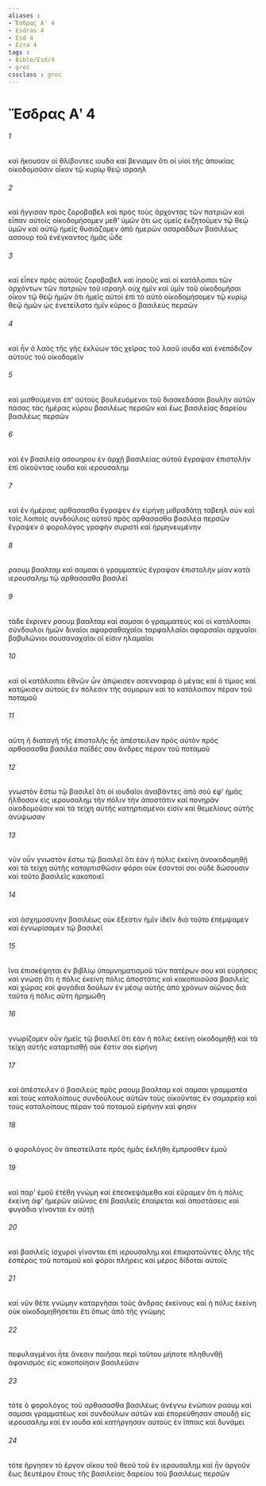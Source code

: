 ```yaml
---
aliases : 
- Ἔσδρας Αʹ 4
- Esdras 4
- Esd 4
- Ezra 4
tags : 
- Bible/Esd/4
- grec
cssclass : grec
---
```


# Ἔσδρας Αʹ 4

###### 1
καὶ ἤκουσαν οἱ θλίβοντες ιουδα καὶ βενιαμιν ὅτι οἱ υἱοὶ τῆς ἀποικίας οἰκοδομοῦσιν οἶκον τῷ κυρίῳ θεῷ ισραηλ
###### 2
καὶ ἤγγισαν πρὸς ζοροβαβελ καὶ πρὸς τοὺς ἄρχοντας τῶν πατριῶν καὶ εἶπαν αὐτοῖς οἰκοδομήσομεν μεθ' ὑμῶν ὅτι ὡς ὑμεῖς ἐκζητοῦμεν τῷ θεῷ ὑμῶν καὶ αὐτῷ ἡμεῖς θυσιάζομεν ἀπὸ ἡμερῶν ασαραδδων βασιλέως ασσουρ τοῦ ἐνέγκαντος ἡμᾶς ὧδε
###### 3
καὶ εἶπεν πρὸς αὐτοὺς ζοροβαβελ καὶ ἰησοῦς καὶ οἱ κατάλοιποι τῶν ἀρχόντων τῶν πατριῶν τοῦ ισραηλ οὐχ ἡμῖν καὶ ὑμῖν τοῦ οἰκοδομῆσαι οἶκον τῷ θεῷ ἡμῶν ὅτι ἡμεῖς αὐτοὶ ἐπὶ τὸ αὐτὸ οἰκοδομήσομεν τῷ κυρίῳ θεῷ ἡμῶν ὡς ἐνετείλατο ἡμῖν κῦρος ὁ βασιλεὺς περσῶν
###### 4
καὶ ἦν ὁ λαὸς τῆς γῆς ἐκλύων τὰς χεῖρας τοῦ λαοῦ ιουδα καὶ ἐνεπόδιζον αὐτοὺς τοῦ οἰκοδομεῖν
###### 5
καὶ μισθούμενοι ἐπ' αὐτοὺς βουλευόμενοι τοῦ διασκεδάσαι βουλὴν αὐτῶν πάσας τὰς ἡμέρας κύρου βασιλέως περσῶν καὶ ἕως βασιλείας δαρείου βασιλέως περσῶν
###### 6
καὶ ἐν βασιλείᾳ ασουηρου ἐν ἀρχῇ βασιλείας αὐτοῦ ἔγραψαν ἐπιστολὴν ἐπὶ οἰκοῦντας ιουδα καὶ ιερουσαλημ
###### 7
καὶ ἐν ἡμέραις αρθασασθα ἔγραψεν ἐν εἰρήνῃ μιθραδάτῃ ταβεηλ σὺν καὶ τοῖς λοιποῖς συνδούλοις αὐτοῦ πρὸς αρθασασθα βασιλέα περσῶν ἔγραψεν ὁ φορολόγος γραφὴν συριστὶ καὶ ἡρμηνευμένην
###### 8
ραουμ βααλταμ καὶ σαμσαι ὁ γραμματεὺς ἔγραψαν ἐπιστολὴν μίαν κατὰ ιερουσαλημ τῷ αρθασασθα βασιλεῖ
###### 9
τάδε ἔκρινεν ραουμ βααλταμ καὶ σαμσαι ὁ γραμματεὺς καὶ οἱ κατάλοιποι σύνδουλοι ἡμῶν διναῖοι αφαρσαθαχαῖοι ταρφαλλαῖοι αφαρσαῖοι αρχυαῖοι βαβυλώνιοι σουσαναχαῖοι οἵ εἰσιν ηλαμαῖοι
###### 10
καὶ οἱ κατάλοιποι ἐθνῶν ὧν ἀπῴκισεν ασενναφαρ ὁ μέγας καὶ ὁ τίμιος καὶ κατῴκισεν αὐτοὺς ἐν πόλεσιν τῆς σομορων καὶ τὸ κατάλοιπον πέραν τοῦ ποταμοῦ
###### 11
αὕτη ἡ διαταγὴ τῆς ἐπιστολῆς ἧς ἀπέστειλαν πρὸς αὐτόν πρὸς αρθασασθα βασιλέα παῖδές σου ἄνδρες πέραν τοῦ ποταμοῦ
###### 12
γνωστὸν ἔστω τῷ βασιλεῖ ὅτι οἱ ιουδαῖοι ἀναβάντες ἀπὸ σοῦ ἐφ' ἡμᾶς ἤλθοσαν εἰς ιερουσαλημ τὴν πόλιν τὴν ἀποστάτιν καὶ πονηρὰν οἰκοδομοῦσιν καὶ τὰ τείχη αὐτῆς κατηρτισμένοι εἰσίν καὶ θεμελίους αὐτῆς ἀνύψωσαν
###### 13
νῦν οὖν γνωστὸν ἔστω τῷ βασιλεῖ ὅτι ἐὰν ἡ πόλις ἐκείνη ἀνοικοδομηθῇ καὶ τὰ τείχη αὐτῆς καταρτισθῶσιν φόροι οὐκ ἔσονταί σοι οὐδὲ δώσουσιν καὶ τοῦτο βασιλεῖς κακοποιεῖ
###### 14
καὶ ἀσχημοσύνην βασιλέως οὐκ ἔξεστιν ἡμῖν ἰδεῖν διὰ τοῦτο ἐπέμψαμεν καὶ ἐγνωρίσαμεν τῷ βασιλεῖ
###### 15
ἵνα ἐπισκέψηται ἐν βιβλίῳ ὑπομνηματισμοῦ τῶν πατέρων σου καὶ εὑρήσεις καὶ γνώσῃ ὅτι ἡ πόλις ἐκείνη πόλις ἀποστάτις καὶ κακοποιοῦσα βασιλεῖς καὶ χώρας καὶ φυγάδια δούλων ἐν μέσῳ αὐτῆς ἀπὸ χρόνων αἰῶνος διὰ ταῦτα ἡ πόλις αὕτη ἠρημώθη
###### 16
γνωρίζομεν οὖν ἡμεῖς τῷ βασιλεῖ ὅτι ἐὰν ἡ πόλις ἐκείνη οἰκοδομηθῇ καὶ τὰ τείχη αὐτῆς καταρτισθῇ οὐκ ἔστιν σοι εἰρήνη
###### 17
καὶ ἀπέστειλεν ὁ βασιλεὺς πρὸς ραουμ βααλταμ καὶ σαμσαι γραμματέα καὶ τοὺς καταλοίπους συνδούλους αὐτῶν τοὺς οἰκοῦντας ἐν σαμαρείᾳ καὶ τοὺς καταλοίπους πέραν τοῦ ποταμοῦ εἰρήνην καί φησιν
###### 18
ὁ φορολόγος ὃν ἀπεστείλατε πρὸς ἡμᾶς ἐκλήθη ἔμπροσθεν ἐμοῦ
###### 19
καὶ παρ' ἐμοῦ ἐτέθη γνώμη καὶ ἐπεσκεψάμεθα καὶ εὕραμεν ὅτι ἡ πόλις ἐκείνη ἀφ' ἡμερῶν αἰῶνος ἐπὶ βασιλεῖς ἐπαίρεται καὶ ἀποστάσεις καὶ φυγάδια γίνονται ἐν αὐτῇ
###### 20
καὶ βασιλεῖς ἰσχυροὶ γίνονται ἐπὶ ιερουσαλημ καὶ ἐπικρατοῦντες ὅλης τῆς ἑσπέρας τοῦ ποταμοῦ καὶ φόροι πλήρεις καὶ μέρος δίδοται αὐτοῖς
###### 21
καὶ νῦν θέτε γνώμην καταργῆσαι τοὺς ἄνδρας ἐκείνους καὶ ἡ πόλις ἐκείνη οὐκ οἰκοδομηθήσεται ἔτι ὅπως ἀπὸ τῆς γνώμης
###### 22
πεφυλαγμένοι ἦτε ἄνεσιν ποιῆσαι περὶ τούτου μήποτε πληθυνθῇ ἀφανισμὸς εἰς κακοποίησιν βασιλεῦσιν
###### 23
τότε ὁ φορολόγος τοῦ αρθασασθα βασιλέως ἀνέγνω ἐνώπιον ραουμ καὶ σαμσαι γραμματέως καὶ συνδούλων αὐτῶν καὶ ἐπορεύθησαν σπουδῇ εἰς ιερουσαλημ καὶ ἐν ιουδα καὶ κατήργησαν αὐτοὺς ἐν ἵπποις καὶ δυνάμει
###### 24
τότε ἤργησεν τὸ ἔργον οἴκου τοῦ θεοῦ τοῦ ἐν ιερουσαλημ καὶ ἦν ἀργοῦν ἕως δευτέρου ἔτους τῆς βασιλείας δαρείου τοῦ βασιλέως περσῶν
